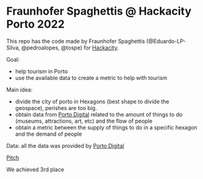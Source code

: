 # Fraunhofer Spaghettis @ Hackacity Porto 2022

This repo has the code made by Fraunhofer Spaghettis (@Eduardo-LP-Silva, @pedroalopes, @tospe) for [Hackacity](https://hackacity.eu). 

Goal:
- help tourism in Porto
- use the available data to create a metric to help with tourism

Main idea:
- divide the city of porto in Hexagons (best shape to divide the geospace), perishes are too big.
- obtain data from [Porto Digital](https://portodigital.pt) related to the amount of things to do (museums, attractions, art, etc) and the flow of people
- obtain a metric between the supply of things to do in a specific hexagon and the demand of people

Data: all the data was provided by  [Porto Digital](https://portodigital.pt)

[Pitch](pitch.pdf)

We achieved 3rd place